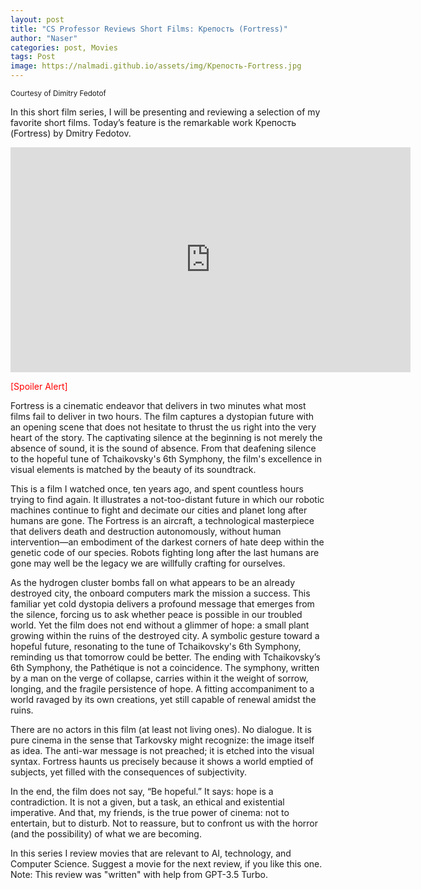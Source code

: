 ```yaml
---
layout: post
title: "CS Professor Reviews Short Films: Крепость (Fortress)"
author: "Naser"
categories: post, Movies
tags: Post
image: https://nalmadi.github.io/assets/img/Крепость-Fortress.jpg
---
```

<sup>Courtesy of Dimitry Fedotof</sup>


In this short film series, I will be presenting and reviewing a selection of my favorite short films. Today’s feature is the remarkable work Крепость (Fortress) by Dmitry Fedotov.

<iframe title="vimeo-player" src="https://player.vimeo.com/video/67768281?h=ed0ad590ec" width="640" height="360" frameborder="0"    allowfullscreen></iframe> 


<span style="color:red">[Spoiler Alert]</span>

Fortress is a cinematic endeavor that delivers in two minutes what most films fail to deliver in two hours. The film captures a dystopian future with an opening scene that does not hesitate to thrust the us right into the very heart of the story. The captivating silence at the beginning is not merely the absence of sound, it is the sound of absence.  From that deafening silence to the hopeful tune of Tchaikovsky's 6th Symphony, the film's excellence in visual elements is matched by the beauty of its soundtrack.  

This is a film I watched once, ten years ago, and spent countless hours trying to find again. It illustrates a not-too-distant future in which our robotic machines continue to fight and decimate our cities and planet long after humans are gone. The Fortress is an aircraft, a technological masterpiece that delivers death and destruction autonomously, without human intervention—an embodiment of the darkest corners of hate deep within the genetic code of our species. Robots fighting long after the last humans are gone may well be the legacy we are willfully crafting for ourselves.

As the hydrogen cluster bombs fall on what appears to be an already destroyed city, the onboard computers mark the mission a success. This familiar yet cold dystopia delivers a profound message that emerges from the silence, forcing us to ask whether peace is possible in our troubled world. Yet the film does not end without a glimmer of hope: a small plant growing within the ruins of the destroyed city. A symbolic gesture toward a hopeful future, resonating to the tune of Tchaikovsky's 6th Symphony, reminding us that tomorrow could be better.  The ending with Tchaikovsky’s 6th Symphony, the Pathétique is not a coincidence. The symphony, written by a man on the verge of collapse, carries within it the weight of sorrow, longing, and the fragile persistence of hope. A fitting accompaniment to a world ravaged by its own creations, yet still capable of renewal amidst the ruins.

There are no actors in this film (at least not living ones). No dialogue. It is pure cinema in the sense that Tarkovsky might recognize: the image itself as idea. The anti-war message is not preached; it is etched into the visual syntax. Fortress haunts us precisely because it shows a world emptied of subjects, yet filled with the consequences of subjectivity.

In the end, the film does not say, “Be hopeful.” It says: hope is a contradiction. It is not a given, but a task, an ethical and existential imperative. And that, my friends, is the true power of cinema: not to entertain, but to disturb. Not to reassure, but to confront us with the horror (and the possibility) of what we are becoming.


In this series I review movies that are relevant to AI, technology, and Computer Science.  Suggest a movie for the next review, if you like this one.
Note: This review was "written" with help from GPT-3.5 Turbo.

